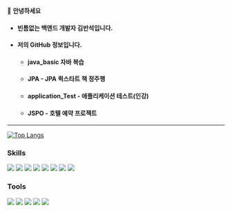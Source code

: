 👋 **안녕하세요**

* #### 빈틈없는 백엔드 개발자 **김반석**입니다.
* #### 저의 GitHub 정보입니다.
   * #### java_basic 자바 복습
   * #### JPA - JPA 퀵스타트 책 정주행
   * #### application_Test - 애플리케이션 테스트(인강)
   * #### JSPO - 호텔 예약 프로젝트
--- 
   
[![Top Langs](https://github-readme-stats.vercel.app/api/top-langs/?username=bani92&layout=compact)](https://github.com/bani92/github-readme-stats)
### Skills
<img src="https://img.shields.io/badge/java -007396?style=for-the-badge&logo=java&logoColor=white"> <img src="https://img.shields.io/badge/Spring%20Boot%20%20-6DB33F?style=for-the-badge&logo=Spring&logoColor=white"> <img src="https://img.shields.io/badge/java%20script-F7DF1E?style=for-the-badge&logo=javascript&logoColor=black"> <img src="https://img.shields.io/badge/html-E34F26?style=for-the-badge&logo=html5&logoColor=white">
 <img src="https://img.shields.io/badge/css-1572B6?style=for-the-badge&logo=css3&logoColor=white"> <img src="https://img.shields.io/badge/thymeleaf-6DB33F?style=for-the-badge&logo=thymeleaf&logoColor=white">
<img src="https://img.shields.io/badge/MyBatis%20%20-26689A?style=for-the-badge&logo=&logoColor=white"> <img src="https://img.shields.io/badge/MySQL%20%20-4479A1?style=for-the-badge&logo=MySQL&logoColor=white">

 ### Tools
 <img src="https://img.shields.io/badge/GitHub-181717?style=for-the-badge&logo=GitHub&logoColor=white"> <img src="https://img.shields.io/badge/Git-F05032?style=for-the-badge&logo=Git&logoColor=white"> <img src="https://img.shields.io/badge/MySQL%20Workbench%20%20-4479A1?style=for-the-badge&logo=MySQL&logoColor=white"> 
<img src="https://img.shields.io/badge/Visual%20Studio%20Code-007ACC?style=for-the-badge&logo=Visual%20Studio%20Code&logoColor=white"> <img src="https://img.shields.io/badge/IntelliJ%20IDEA-000000?style=for-the-badge&logo=IntelliJ%20IDEA&logoColor=white">
